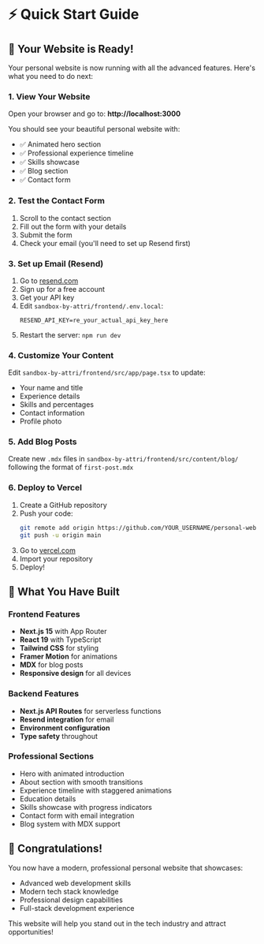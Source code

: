 # ⚡ Quick Start Guide

## 🚀 Your Website is Ready!

Your personal website is now running with all the advanced features. Here's what you need to do next:

### 1. View Your Website
Open your browser and go to: **http://localhost:3000**

You should see your beautiful personal website with:
- ✅ Animated hero section
- ✅ Professional experience timeline
- ✅ Skills showcase
- ✅ Blog section
- ✅ Contact form

### 2. Test the Contact Form
1. Scroll to the contact section
2. Fill out the form with your details
3. Submit the form
4. Check your email (you'll need to set up Resend first)

### 3. Set up Email (Resend)
1. Go to [resend.com](https://resend.com)
2. Sign up for a free account
3. Get your API key
4. Edit `sandbox-by-attri/frontend/.env.local`:
   ```
   RESEND_API_KEY=re_your_actual_api_key_here
   ```
5. Restart the server: `npm run dev`

### 4. Customize Your Content
Edit `sandbox-by-attri/frontend/src/app/page.tsx` to update:
- Your name and title
- Experience details
- Skills and percentages
- Contact information
- Profile photo

### 5. Add Blog Posts
Create new `.mdx` files in `sandbox-by-attri/frontend/src/content/blog/` following the format of `first-post.mdx`

### 6. Deploy to Vercel
1. Create a GitHub repository
2. Push your code:
   ```bash
   git remote add origin https://github.com/YOUR_USERNAME/personal-website.git
   git push -u origin main
   ```
3. Go to [vercel.com](https://vercel.com)
4. Import your repository
5. Deploy!

## 🎯 What You Have Built

### Frontend Features
- **Next.js 15** with App Router
- **React 19** with TypeScript
- **Tailwind CSS** for styling
- **Framer Motion** for animations
- **MDX** for blog posts
- **Responsive design** for all devices

### Backend Features
- **Next.js API Routes** for serverless functions
- **Resend integration** for email
- **Environment configuration**
- **Type safety** throughout

### Professional Sections
- Hero with animated introduction
- About section with smooth transitions
- Experience timeline with staggered animations
- Education details
- Skills showcase with progress indicators
- Contact form with email integration
- Blog system with MDX support

## 🎉 Congratulations!

You now have a modern, professional personal website that showcases:
- Advanced web development skills
- Modern tech stack knowledge
- Professional design capabilities
- Full-stack development experience

This website will help you stand out in the tech industry and attract opportunities! 